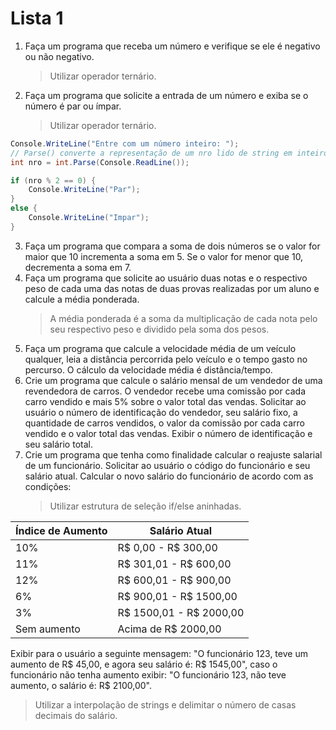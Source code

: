 # Lista 1

1. Faça um programa que receba um número e verifique se ele é negativo ou não negativo.
    > Utilizar operador ternário.
2. Faça um programa que solicite a entrada de um número e exiba se o número é par ou ímpar.
    > Utilizar operador ternário.
```c#
Console.WriteLine("Entre com um número inteiro: ");
// Parse() converte a representação de um nro lido de string em inteiro
int nro = int.Parse(Console.ReadLine());

if (nro % 2 == 0) {
    Console.WriteLine("Par");
}
else {
    Console.WriteLine("Impar");
}
```
3. Faça um programa que compara a soma de dois números se o valor for maior que 10 incrementa a soma em 5. Se o valor for menor que 10, decrementa a soma em 7.
4. Faça um programa que solicite ao usuário duas notas e o respectivo peso de cada uma das notas de duas provas realizadas por um aluno e calcule a média ponderada.
    > A média ponderada é a soma da multiplicação de cada nota pelo seu respectivo peso e dividido pela soma dos pesos.
5. Faça um programa que calcule a velocidade média de um veículo qualquer, leia a distância percorrida pelo veículo e o tempo gasto no percurso. O cálculo da velocidade média é distância/tempo.
6. Crie um programa que calcule o salário mensal de um vendedor de uma revendedora de carros. O vendedor recebe uma comissão por cada carro vendido e mais 5% sobre o valor total das vendas.
Solicitar ao usuário o número de identificação do vendedor, seu salário fixo, a quantidade de carros vendidos, o valor da comissão por cada carro vendido e o valor total das vendas. Exibir o número de identificação e seu salário total.
7. Crie um programa que tenha como finalidade calcular o reajuste salarial de um funcionário. Solicitar ao
usuário o código do funcionário e seu salário atual. Calcular o novo salário do funcionário de acordo com as condições:
    > Utilizar estrutura de seleção if/else aninhadas. 

| Índice de Aumento | Salário Atual |
| --- | --- |
| 10% | R$ 0,00 - R$ 300,00 |
| 11% | R$ 301,01 - R$ 600,00 |
| 12% | R$ 600,01 - R$ 900,00 |
| 6% | R$ 900,01 - R$ 1500,00 |
| 3% | R$ 1500,01 - R$ 2000,00 |
| Sem aumento | Acima de R$ 2000,00 |

Exibir para o usuário a seguinte mensagem: "O funcionário 123, teve um aumento de R$ 45,00,
e agora seu salário é: R$ 1545,00", caso o funcionário não tenha aumento exibir: "O funcionário 123,
não teve aumento, o salário é: R$ 2100,00".
   >Utilizar a interpolação de strings e delimitar o número de casas decimais do salário.
